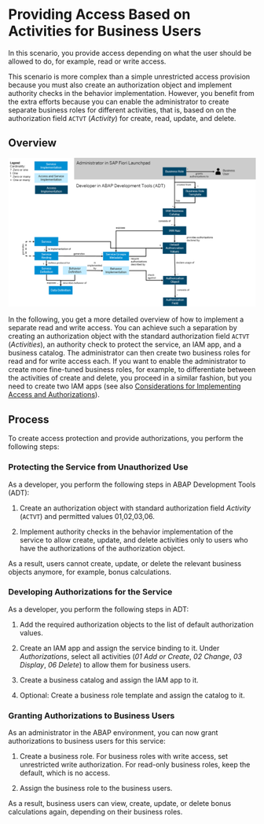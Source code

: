 <!-- loiof070f5d02d044157831eaae567adb3ae -->

# Providing Access Based on Activities for Business Users

In this scenario, you provide access depending on what the user should be allowed to do, for example, read or write access.

This scenario is more complex than a simple unrestricted access provision because you must also create an authorization object and implement authority checks in the behavior implementation. However, you benefit from the extra efforts because you can enable the administrator to create separate business roles for different activities, that is, based on on the authorization field `ACTVT` \(*Activity*\) for create, read, update, and delete.



<a name="loiof070f5d02d044157831eaae567adb3ae__section_lr2_ppf_pmb"/>

## Overview

![](images/Authorization_Concept_Granting_Read_or_Write_Access_0638c2c.png)

In the following, you get a more detailed overview of how to implement a separate read and write access. You can achieve such a separation by creating an authorization object with the standard authorization field `ACTVT` \(*Activities*\), an authority check to protect the service, an IAM app, and a business catalog. The administrator can then create two business roles for read and for write access each. If you want to enable the administrator to create more fine-tuned business roles, for example, to differentiate between the activities of create and delete, you proceed in a similar fashion, but you need to create two IAM apps \(see also [Considerations for Implementing Access and Authorizations](considerations-for-implementing-access-and-authorizations-c324022.md)\).



<a name="loiof070f5d02d044157831eaae567adb3ae__section_gjg_ncc_xmb"/>

## Process

To create access protection and provide authorizations, you perform the following steps:



### Protecting the Service from Unauthorized Use

As a developer, you perform the following steps in ABAP Development Tools \(ADT\):

1.  Create an authorization object with standard authorization field *Activity* \(`ACTVT`\) and permitted values 01,02,03,06.

2.  Implement authority checks in the behavior implementation of the service to allow create, update, and delete activities only to users who have the authorizations of the authorization object.


As a result, users cannot create, update, or delete the relevant business objects anymore, for example, bonus calculations.



### Developing Authorizations for the Service

As a developer, you perform the following steps in ADT:

1.  Add the required authorization objects to the list of default authorization values.

2.  Create an IAM app and assign the service binding to it. Under *Authorizations*, select all activities \(*01 Add or Create*, *02 Change*, *03 Display*, *06 Delete*\) to allow them for business users.

3.  Create a business catalog and assign the IAM app to it.

4.  Optional: Create a business role template and assign the catalog to it.




### Granting Authorizations to Business Users

As an administrator in the ABAP environment, you can now grant authorizations to business users for this service:

1.  Create a business role. For business roles with write access, set unrestricted write authorization. For read-only business roles, keep the default, which is no access.

2.  Assign the business role to the business users.


As a result, business users can view, create, update, or delete bonus calculations again, depending on their business roles.

